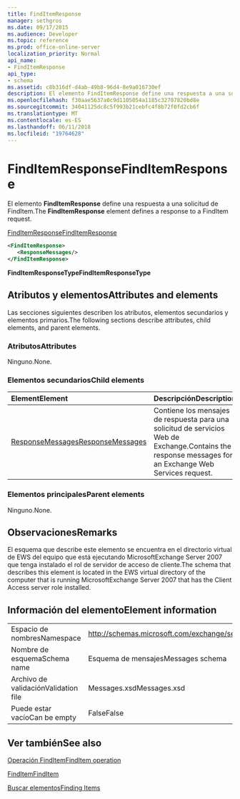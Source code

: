 ```yaml
---
title: FindItemResponse
manager: sethgros
ms.date: 09/17/2015
ms.audience: Developer
ms.topic: reference
ms.prod: office-online-server
localization_priority: Normal
api_name:
- FindItemResponse
api_type:
- schema
ms.assetid: c8b316df-d4ab-49b8-96d4-8e9a016730ef
description: El elemento FindItemResponse define una respuesta a una solicitud de FindItem.
ms.openlocfilehash: f30aae5637a0c9d1105054a1185c32707820bd8e
ms.sourcegitcommit: 34041125dc8c5f993b21cebfc4f8b72f0fd2cb6f
ms.translationtype: MT
ms.contentlocale: es-ES
ms.lasthandoff: 06/11/2018
ms.locfileid: "19764628"
---
```

# <a name="finditemresponse"></a><span data-ttu-id="714be-103">FindItemResponse</span><span class="sxs-lookup"><span data-stu-id="714be-103">FindItemResponse</span></span>

<span data-ttu-id="714be-104">El elemento **FindItemResponse** define una respuesta a una solicitud de FindItem.</span><span class="sxs-lookup"><span data-stu-id="714be-104">The **FindItemResponse** element defines a response to a FindItem request.</span></span> 
  
[<span data-ttu-id="714be-105">FindItemResponse</span><span class="sxs-lookup"><span data-stu-id="714be-105">FindItemResponse</span></span>](finditemresponse.md)
  
```xml
<FindItemResponse>
   <ResponseMessages/>
</FindItemResponse>
```

 <span data-ttu-id="714be-106">**FindItemResponseType**</span><span class="sxs-lookup"><span data-stu-id="714be-106">**FindItemResponseType**</span></span>
## <a name="attributes-and-elements"></a><span data-ttu-id="714be-107">Atributos y elementos</span><span class="sxs-lookup"><span data-stu-id="714be-107">Attributes and elements</span></span>

<span data-ttu-id="714be-108">Las secciones siguientes describen los atributos, elementos secundarios y elementos primarios.</span><span class="sxs-lookup"><span data-stu-id="714be-108">The following sections describe attributes, child elements, and parent elements.</span></span>
  
### <a name="attributes"></a><span data-ttu-id="714be-109">Atributos</span><span class="sxs-lookup"><span data-stu-id="714be-109">Attributes</span></span>

<span data-ttu-id="714be-110">Ninguno.</span><span class="sxs-lookup"><span data-stu-id="714be-110">None.</span></span>
  
### <a name="child-elements"></a><span data-ttu-id="714be-111">Elementos secundarios</span><span class="sxs-lookup"><span data-stu-id="714be-111">Child elements</span></span>

|<span data-ttu-id="714be-112">**Element**</span><span class="sxs-lookup"><span data-stu-id="714be-112">**Element**</span></span>|<span data-ttu-id="714be-113">**Descripción**</span><span class="sxs-lookup"><span data-stu-id="714be-113">**Description**</span></span>|
|:-----|:-----|
|[<span data-ttu-id="714be-114">ResponseMessages</span><span class="sxs-lookup"><span data-stu-id="714be-114">ResponseMessages</span></span>](responsemessages.md) <br/> |<span data-ttu-id="714be-115">Contiene los mensajes de respuesta para una solicitud de servicios Web de Exchange.</span><span class="sxs-lookup"><span data-stu-id="714be-115">Contains the response messages for an Exchange Web Services request.</span></span>  <br/> |
   
### <a name="parent-elements"></a><span data-ttu-id="714be-116">Elementos principales</span><span class="sxs-lookup"><span data-stu-id="714be-116">Parent elements</span></span>

<span data-ttu-id="714be-117">Ninguno.</span><span class="sxs-lookup"><span data-stu-id="714be-117">None.</span></span>
  
## <a name="remarks"></a><span data-ttu-id="714be-118">Observaciones</span><span class="sxs-lookup"><span data-stu-id="714be-118">Remarks</span></span>

<span data-ttu-id="714be-119">El esquema que describe este elemento se encuentra en el directorio virtual de EWS del equipo que está ejecutando MicrosoftExchange Server 2007 que tenga instalado el rol de servidor de acceso de cliente.</span><span class="sxs-lookup"><span data-stu-id="714be-119">The schema that describes this element is located in the EWS virtual directory of the computer that is running MicrosoftExchange Server 2007 that has the Client Access server role installed.</span></span>
  
## <a name="element-information"></a><span data-ttu-id="714be-120">Información del elemento</span><span class="sxs-lookup"><span data-stu-id="714be-120">Element information</span></span>

|||
|:-----|:-----|
|<span data-ttu-id="714be-121">Espacio de nombres</span><span class="sxs-lookup"><span data-stu-id="714be-121">Namespace</span></span>  <br/> |http://schemas.microsoft.com/exchange/services/2006/messages  <br/> |
|<span data-ttu-id="714be-122">Nombre de esquema</span><span class="sxs-lookup"><span data-stu-id="714be-122">Schema name</span></span>  <br/> |<span data-ttu-id="714be-123">Esquema de mensajes</span><span class="sxs-lookup"><span data-stu-id="714be-123">Messages schema</span></span>  <br/> |
|<span data-ttu-id="714be-124">Archivo de validación</span><span class="sxs-lookup"><span data-stu-id="714be-124">Validation file</span></span>  <br/> |<span data-ttu-id="714be-125">Messages.xsd</span><span class="sxs-lookup"><span data-stu-id="714be-125">Messages.xsd</span></span>  <br/> |
|<span data-ttu-id="714be-126">Puede estar vacío</span><span class="sxs-lookup"><span data-stu-id="714be-126">Can be empty</span></span>  <br/> |<span data-ttu-id="714be-127">False</span><span class="sxs-lookup"><span data-stu-id="714be-127">False</span></span>  <br/> |
   
## <a name="see-also"></a><span data-ttu-id="714be-128">Ver también</span><span class="sxs-lookup"><span data-stu-id="714be-128">See also</span></span>



[<span data-ttu-id="714be-129">Operación FindItem</span><span class="sxs-lookup"><span data-stu-id="714be-129">FindItem operation</span></span>](finditem-operation.md)
  
[<span data-ttu-id="714be-130">FindItem</span><span class="sxs-lookup"><span data-stu-id="714be-130">FindItem</span></span>](finditem.md)


[<span data-ttu-id="714be-131">Buscar elementos</span><span class="sxs-lookup"><span data-stu-id="714be-131">Finding Items</span></span>](http://msdn.microsoft.com/library/63af1f9c-464b-4fca-9ae3-3d60f24ca93c%28Office.15%29.aspx)

